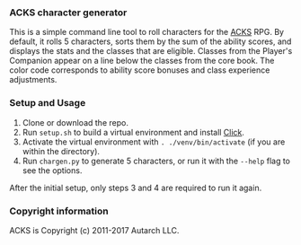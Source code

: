 ### ACKS character generator

This is a simple command line tool to roll characters for the [ACKS](http://www.autarch.co/) RPG.
By default, it rolls 5 characters, sorts them by the sum of the ability scores, and displays the stats and the classes that are eligible.
Classes from the Player's Companion appear on a line below the classes from the core book.
The color code corresponds to ability score bonuses and class experience adjustments.

### Setup and Usage

1. Clone or download the repo.
2. Run `setup.sh` to build a virtual environment and install [Click](http://click.pocoo.org/6/).
3. Activate the virtual environment with `. ./venv/bin/activate` (if you are within the directory).
4. Run `chargen.py` to generate 5 characters, or run it with the `--help` flag to see the options.

After the initial setup, only steps 3 and 4 are required to run it again.

### Copyright information

ACKS is Copyright (c) 2011-2017 Autarch LLC.

